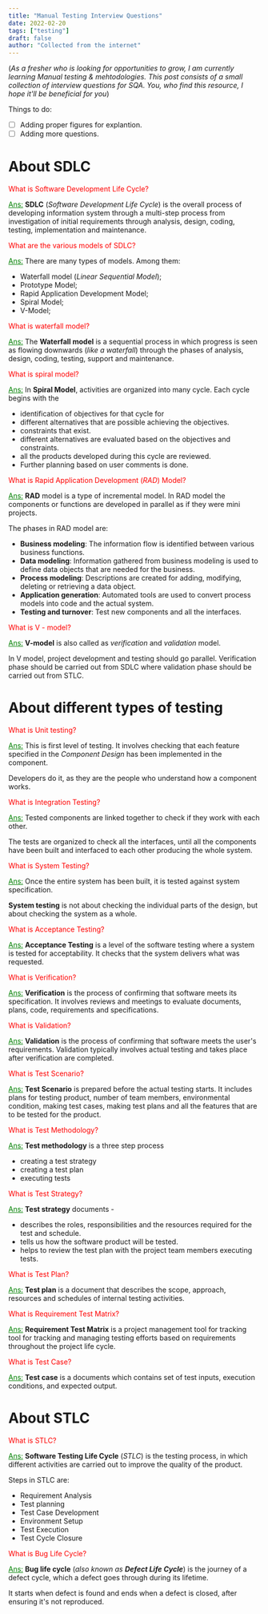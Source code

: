 ```yaml
---
title: "Manual Testing Interview Questions"
date: 2022-02-20
tags: ["testing"]
draft: false
author: "Collected from the internet"
---
```


(*As a fresher who is looking for opportunities to grow, I am currently learning Manual testing & mehtodologies. This post consists of a small collection of interview questions for SQA. You, who find this resource, I hope it'll be beneficial for you*)

Things to do:
- [ ] Adding proper figures for explantion.
- [ ] Adding more questions.

# About SDLC

<span style="color: red;">What is Software Development Life Cycle?</span>

<span style="color: green;"><ins>Ans:</ins></span> **SDLC** (*Software Development Life Cycle*) is the overall process of developing information system through a multi-step process from investigation of initial requirements through analysis, design, coding, testing, implementation and maintenance.

<span style="color: red;">What are the various models of SDLC?</span>

<span style="color: green;"><ins>Ans:</ins></span> There are many types of models. Among them:
- Waterfall model (*Linear Sequential Model*);
- Prototype Model;
- Rapid Application Development Model;
- Spiral Model;
- V-Model;

<span style="color: red;">What is waterfall model?</span>

<span style="color: green;"><ins>Ans:</ins></span> The **Waterfall model** is a sequential process in which progress is seen as flowing downwards (*like a waterfall*) through the phases of analysis, design, coding, testing, support and maintenance.

<span style="color: red;">What is spiral model?</span>

<span style="color: green;"><ins>Ans:</ins></span> In **Spiral Model**, activities are organized into many cycle. Each cycle begins with the
- identification of objectives for that cycle for
- different alternatives that are possible achieving the objectives.
- constraints that exist.
- different alternatives are evaluated based on the objectives and constraints.
- all the products developed during this cycle are reviewed.
- Further planning based on user comments is done.

<span style="color: red;">What is Rapid Application Development (*RAD*) Model?</span>

<span style="color: green;"><ins>Ans:</ins></span> **RAD** model is a type of incremental model. In RAD model the components or functions are developed in parallel as if they were mini projects.

The phases in RAD model are:
- **Business modeling**: The information flow is identified between various business functions.
- **Data modeling**: Information gathered from business modeling is used to define data objects that are needed for the business.
- **Process modeling**: Descriptions are created for adding, modifying, deleting or retrieving a data object.
- **Application generation**: Automated tools are used to convert process models into code and the actual system.
- **Testing and turnover**: Test new components and all the interfaces.

<span style="color: red;">What is V - model?</span>

<span style="color: green;"><ins>Ans:</ins></span> **V-model** is also called as *verification* and *validation* model.

In V model, project development and testing should go parallel. Verification phase should be carried out from SDLC where validation phase should be carried out from STLC.

# About different types of testing 

<span style="color: red;">What is Unit testing?</span>

<span style="color: green;"><ins>Ans:</ins></span> This is first level of testing. It involves checking that each feature specified in the *Component Design* has been implemented in the component.

Developers do it, as they are the people who understand how a component works.

<span style="color: red;">What is Integration Testing?</span>

<span style="color: green;"><ins>Ans:</ins></span> Tested components are linked together to check if they work with each other. 

The tests are organized to check all the interfaces, until all the components have been built and interfaced to each other producing the whole system.

<span style="color: red;">What is System Testing?</span>

<span style="color: green;"><ins>Ans:</ins></span> Once the entire system has been built, it is tested against system specification.

**System testing** is not about checking the individual parts of the design, but about checking the system as a whole.

<span style="color: red;">What is Acceptance Testing?</span>

<span style="color: green;"><ins>Ans:</ins></span> **Acceptance Testing** is a level of the software testing where a system is tested for acceptability. It checks that the system delivers what was requested.

<span style="color: red;">What is Verification?</span>

<span style="color: green;"><ins>Ans:</ins></span> **Verification** is the process of confirming that software meets its specification. It involves reviews and meetings to evaluate documents, plans, code, requirements and specifications.

<span style="color: red;">What is Validation?</span>

<span style="color: green;"><ins>Ans:</ins></span> **Validation** is the process of confirming that software meets the user's requirements. Validation typically involves actual testing and takes place after verification are completed.

<span style="color: red;">What is Test Scenario?</span>

<span style="color: green;"><ins>Ans:</ins></span> **Test Scenario** is prepared before the actual testing starts.
It includes plans for testing product, number of team members, environmental condition, making test cases, making test plans and all the features that are to be tested for the product.

<span style="color: red;">What is Test Methodology?</span>

<span style="color: green;"><ins>Ans:</ins></span> **Test methodology** is a three step process
- creating a test strategy
- creating a test plan
- executing tests

<span style="color: red;">What is Test Strategy?</span>

<span style="color: green;"><ins>Ans:</ins></span> **Test strategy** documents -
- describes the roles, responsibilities and the resources required for the test and schedule.
- tells us how the software product will be tested.
- helps to review the test plan with the project team members executing tests.

<span style="color: red;">What is Test Plan?</span>

<span style="color: green;"><ins>Ans:</ins></span> **Test plan** is a document that describes the scope, approach, resources and schedules of internal testing activities.

<span style="color: red;">What is Requirement Test Matrix?</span>

<span style="color: green;"><ins>Ans:</ins></span> **Requirement Test Matrix** is a project management tool for tracking tool for tracking and managing testing efforts based on requirements throughout the project life cycle.

<span style="color: red;">What is Test Case?</span>

<span style="color: green;"><ins>Ans:</ins></span> **Test case** is a documents which contains set of test inputs, execution conditions, and expected output.

# About STLC

<span style="color: red;">What is STLC?</span>

<span style="color: green;"><ins>Ans:</ins></span> **Software Testing Life Cycle** (*STLC*) is the testing process, in which different activities are carried out to improve the quality of the product.

Steps in STLC are:
- Requirement Analysis
- Test planning
- Test Case Development
- Environment Setup
- Test Execution
- Test Cycle Closure

<span style="color: red;">What is Bug Life Cycle?</span>

<span style="color: green;"><ins>Ans:</ins></span> **Bug life cycle** (*also known as **Defect Life Cycle***) is the journey of a defect cycle, which a defect goes through during its lifetime.

It starts when defect is found and ends when a defect is closed, after ensuring it's not reproduced.
